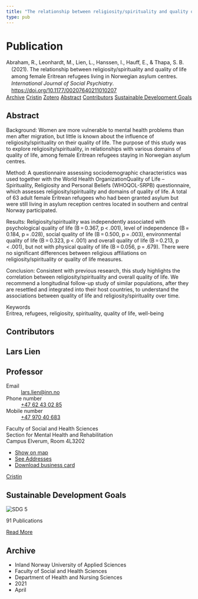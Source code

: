 ```yaml
---
title: "The relationship between religiosity/spirituality and quality of life among female Eritrean refugees living in Norwegian asylum centres."
type: pub
---
```

<h1>Publication</h1>
<article id="csl-bib-container-2RQX9RNF" class="csl-bib-container">
  <div class="csl-bib-body" style="line-height: 1.35; padding-left: 1em; text-indent:-1em;">
  <div class="csl-entry">Abraham, R., Leonhardt, M., Lien, L., Hanssen, I., Hauff, E., &amp; Thapa, S. B. (2021). The relationship between religiosity/spirituality and quality of life among female Eritrean refugees living in Norwegian asylum centres. <i>International Journal of Social Psychiatry</i>. <a href="https://doi.org/10.1177/00207640211010207">https://doi.org/10.1177/00207640211010207</a></div>
</div>
  <div class="csl-bib-buttons">
    <a href="#taxonomy-article-2RQX9RNF" class="csl-bib-button">Archive</a>
    <a href="https://app.cristin.no/results/show.jsf?id=1907128" alt="Cristin URL" class="csl-bib-button">Cristin</a>
    <a href="http://zotero.org/groups/5022929/items/2RQX9RNF" alt="Zotero URL" class="csl-bib-button">Zotero</a>
    <a href="#abstract-article-2RQX9RNF" class="csl-bib-button">Abstract</a>
    <a href="#contributors-article-2RQX9RNF" class="csl-bib-button">Contributors</a>
    <a href="#sdg-article-2RQX9RNF" class="csl-bib-button">Sustainable Development Goals</a>
  </div>
  <div id="csl-bib-meta-container-2RQX9RNF"></div>
</article>
<div id="csl-bib-meta-2RQX9RNF" class="csl-bib-meta">
  <article id="abstract-article-2RQX9RNF" class="abstract-article">
    <h1>Abstract</h1>
    Background: 
Women are more vulnerable to mental health problems than men after migration, but little is known about the influence of religiosity/spirituality on their quality of life. The purpose of this study was to explore religiosity/spirituality, in relationships with various domains of quality of life, among female Eritrean refugees staying in Norwegian asylum centres. 
 
Method: 
A questionnaire assessing sociodemographic characteristics was used together with the World Health OrganizationQuality of Life – Spirituality, Religiosity and Personal Beliefs (WHOQOL-SRPB) questionnaire, which assesses religiosity/spirituality and domains of quality of life. A total of 63 adult female Eritrean refugees who had been granted asylum but were still living in asylum reception centres located in southern and central Norway participated. 
 
Results: 
Religiosity/spirituality was independently associated with psychological quality of life (B = 0.367, p &lt; .001), level of independence (B = 0.184, p = .028), social quality of life (B = 0.500, p = .003), environmental quality of life (B = 0.323, p &lt; .001) and overall quality of life (B = 0.213, p &lt; .001), but not with physical quality of life (B = 0.056, p = .679). There were no significant differences between religious affiliations on religiosity/spirituality or quality of life measures. 
 
Conclusion: 
Consistent with previous research, this study highlights the correlation between religiosity/spirituality and overall quality of life. We recommend a longitudinal follow-up study of similar populations, after they are resettled and integrated into their host countries, to understand the associations between quality of life and religiosity/spirituality over time. 
 
Keywords  
Eritrea, refugees, religiosity, spirituality, quality of life, well-being
  </article>
  <article id="contributors-article-2RQX9RNF" class="contributors-article">
    <h1>Contributors</h1>
    <div class="personas">
<div class="vrtx-hinn-person-card">
<div class="photo">
<i class="lar la-user-circle missing-person"></i>
</div>
<div class="info">
<hgroup><h1>Lars Lien</h1>
<h2>Professor</h2>
</hgroup><dl>
<dt>Email</dt>
<dd>
<a href="mailto:lars.lien@inn.no">lars.lien@inn.no</a>
</dd>
<dt>Phone number</dt>
<dd><a href="tel:+4762430285">
+47 62 43 02 85
</a></dd>
<dt>Mobile number</dt>
<dd><a href="tel:+4797040683">
+47 970 40 683
</a></dd>
</dl>
<p>
Faculty of Social and Health Sciences<br>
Section for Mental Health and Rehabilitation<br>
Campus Elverum,
Room 4L3202
</p>
<ul class="vrtx-hinn-links">
<li><a href="https://www.google.com/maps?q=60.88177,11.53669">Show on map</a></li>
<li><a href="https://www.inn.no/english/find-an-employee/lars-lien.html#vrtx-hinn-addresses">See Addresses</a></li>
<li><a href="https://www.inn.no/english/find-an-employee/lars-lien.html?vrtx=vcf">Download business card</a></li>
</ul>
</div>
</div>
<a href="https://app.cristin.no/persons/show.jsf?id=14287" alt="Cristin URL" class="personas-cristin">Cristin</a>
</div>
  </article>
  <article id="sdg-article-2RQX9RNF" class="sdg-article">
    <h1>Sustainable Development Goals</h1>
    <div class="sdg-container"><div id="sdg5" class="sdg">
<img src="{{< params subfolder >}}images/sdg/sdg05_en.png" class="image" alt="SDG 5">
<div class="sdg-overlay">
<p class="sdg-publication-count"><span>91</span> Publications</p>
<p><a href="https://sdgs.un.org/goals/goal5" class="sdg-read-more">Read More</a></p>
</div>
</div></div>
  </article>
  <article id="taxonomy-article-2RQX9RNF" class="taxonomy-article">
    <h1>Archive</h1>
    <ul>
      <li>Inland Norway University of Applied Sciences</li>
      <li>Faculty of Social and Health Sciences</li>
      <li>Department of Health and Nursing Sciences</li>
      <li>2021</li>
      <li>April</li>
    </ul>
  </article>
</div>
